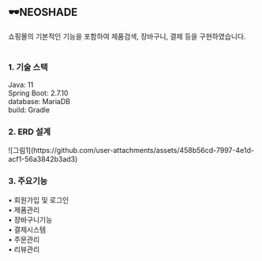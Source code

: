 <h2>🕶NEOSHADE<br></h2>
쇼핑몰의 기본적인 기능을 포함하여 제품검색, 장바구니, 결제 등을 구현하였습니다.<br>
<br>
<h3>1. 기술 스택<br></h3>
Java: 11<br>
Spring Boot: 2.7.10<br>
database: MariaDB<br>
build: Gradle<br>

<h3>2. ERD 설계</h3>
![그림1](https://github.com/user-attachments/assets/458b56cd-7997-4e1d-acf1-56a3842b3ad3)

<h3>3. 주요기능</h3>
• 회원가입 및 로그인<br>
• 제품관리<br>
• 장바구니기능<br>
• 결제시스템<br>
• 주문관리<br>
• 리뷰관리<br>



